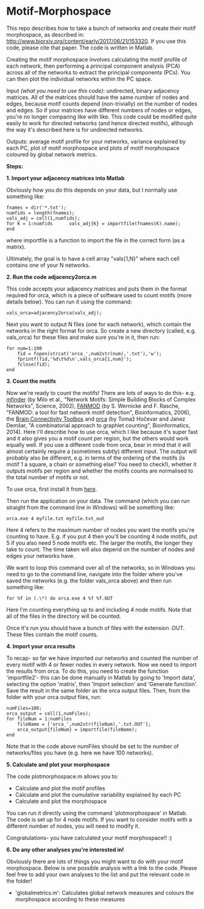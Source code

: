 # Motif-Morphospace
This repo describes how to take a bunch of networks and create their motif morphospace, as described in: http://www.biorxiv.org/content/early/2017/06/21/153320. If you use this code, please cite that paper. The code is written in Matlab.

Creating the motif morphospace involves calculating the motif profile of each network, then performing a principal component analysis (PCA) across all of the networks to extract the principal components (PCs). You can then plot the individual networks within the PC space.

Input *(what you need to use this code)*: undirected, binary adjacency matrices. All of the matrices should have the same number of nodes and edges, because motif counts depend (non-trivially) on the number of nodes and edges. So if your matrices have different numbers of nodes or edges, you're no longer comparing like with like. This code could be modified quite easily to work for directed networks (and hence directed motifs), although the way it's described here is for undirected networks.

Outputs: average motif profile for your networks, variance explained by each PC, plot of motif morphospace and plots of motif morphospace coloured by global network metrics.

**Steps:**

**1. Import your adjacency matrices into Matlab**

Obviously how you do this depends on your data, but I normally use something like:

    fnames = dir('*.txt');
    numfids = length(fnames);
    vals_adj = cell(1,numfids);
    for K = 1:numfids      vals_adj{K} = importfile(fnames(K).name);    end

where importfile is a function to import the file in the correct form (as a matrix).

Ultimately, the goal is to have a cell array "vals{1,N}" where each cell contains one of your N networks.

**2. Run the code adjacency2orca.m**

This code accepts your adjacency matrices and puts them in the format required for orca, which is a piece of software used to count motifs (more details below). You can run it using the command:

    vals_orca=adjacency2orca(vals_adj);
    
Next you want to output N files (one for each network), which contain the networks in the right format for orca. So create a new directory (called, e.g. vals_orca) for these files and make sure you're in it, then run:

    for num=1:100
        fid = fopen(strcat('orca_',num2str(num),'.txt'),'w');
        fprintf(fid,'%d\t%d\n',vals_orca{1,num}');
        fclose(fid);
    end

**3. Count the motifs**

Now we're ready to count the motifs! There are lots of ways to do this- e.g. [mfinder](https://www.weizmann.ac.il/mcb/UriAlon/download/network-motif-software) (by Milo et al., "Network Motifs: Simple Building Blocks of Complex Networks", Science, 2002), [FANMOD](http://theinf1.informatik.uni-jena.de/motifs/) (by S. Wernicke and F. Rasche, "FANMOD: a tool for fast network motif detection", Bioinformatics, 2006), the [Brain Connectivity Toolbox](https://sites.google.com/site/bctnet/measures/list#TOC-Motifs) and [orca](http://www.biolab.si/supp/orca/) (by Tomaž Hočevar and Janez Demšar, "A combinatorial approach to graphlet counting", Bioinformatics, 2014). Here I'll describe how to use orca, which I like because it's super fast and it also gives you a motif count per region, but the others would work equally well. If you use a different code from orca, bear in mind that it will almost certainly require a (sometimes subtly) different input. The output will probably also be different, e.g. in terms of the ordering of the motifs (is motif 1 a square, a chain or something else? You need to check!), whether it outputs motifs per region and whether the motifs counts are normalised to the total number of motifs or not.

To use orca, first install it from [here](http://www.biolab.si/supp/orca/).

Then run the application on your data. The command (which you can run straight from the command line in Windows) will be something like:

    orca.exe 4 myfile.txt myfile.txt_out
    
Here 4 refers to the maximum number of nodes you want the motifs you're counting to have. E.g. if you put 4 then you'll be counting 4 node motifs, put 5 if you also need 5 node motifs etc. The larger the motifs, the longer they take to count. The time taken will also depend on the number of nodes and edges your networks have.

We want to loop this command over all of the networks, so in Windows you need to go to the command line, navigate into the folder where you've saved the networks (e.g. the folder vals_orca above) and then run something like:

    for %f in (.\*) do orca.exe 4 %f %f.OUT

Here I'm counting everything up to and including 4 node motifs. Note that all of the files in the directory will be counted.

Once it's run you should have a bunch of files with the extension .OUT. These files contain the motif counts.

**4. Import your orca results**

To recap- so far we have imported our networks and counted the number of every motif with 4 or fewer nodes in every network.
Now we need to import the results from orca. To do this, you need to create the function 'importfile2'- this can be done manually in Matlab by going to 'Import data', selecting the option 'matrix', then 'Import selection' and 'Generate function'. Save the result in the same folder as the orca output files. Then, from the folder with your orca output files, run:

    numFiles=100;
    orca_output = cell(1,numFiles);
    for fileNum = 1:numFiles
    	fileName = ['orca_',num2str(fileNum),'.txt.OUT'];
    	orca_output{fileNum} = importfile(fileName);
    end

Note that in the code above numFiles should be set to the number of networks/files you have (e.g. here we have 100 networks).

**5. Calculate and plot your morphospace**

The code plotmorphospace.m allows you to:
  - Calculate and plot the motif profiles
  - Calculate and plot the cumulative variability explained by each PC
  - Calculate and plot the morphospace
  
You can run it directly using the command 'plotmorphospace' in Matlab. The code is set up for 4 node motifs. If you want to consider motifs with a different number of nodes, you will need to modify it.

Congratulations- you have calculated your motif morphospace!! :)

**6. Do any other analyses you're interested in!**

Obviously there are lots of things you might want to do with your motif morphospace. Below is one possible analysis with a link to the code. Please feel free to add your own analyses to the list and put the relevant code in the folder!

  - 'globalmetrics.m': Calculates global network measures and colours the morphospace according to these measures
